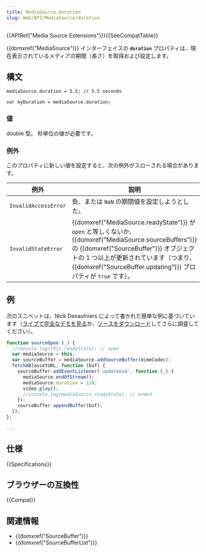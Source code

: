```yaml
---
title: MediaSource.duration
slug: Web/API/MediaSource/duration
---
```


{{APIRef("Media Source Extensions")}}{{SeeCompatTable}}

{{domxref("MediaSource")}} インターフェイスの **`duration`** プロパティは、現在表示されているメディアの期間（長さ）を取得および設定します。

## 構文

```
mediaSource.duration = 5.5; // 5.5 seconds

var myDuration = mediaSource.duration;
```

### 値

double 型。 秒単位の値が必要です。

### 例外

このプロパティに新しい値を設定すると、次の例外がスローされる場合があります。

| 例外                 | 説明                                                                                                                                                                                                                                                         |
| -------------------- | ------------------------------------------------------------------------------------------------------------------------------------------------------------------------------------------------------------------------------------------------------------ |
| `InvalidAccessError` | 負、または `NaN` の期間値を設定しようとした。                                                                                                                                                                                                                |
| `InvalidStateError`  | {{domxref("MediaSource.readyState")}} が `open` と等しくないか、{{domxref("MediaSource.sourceBuffers")}} の {{domxref("SourceBuffer")}} オブジェクトの 1 つ以上が更新されています（つまり、{{domxref("SourceBuffer.updating")}} プロパティが `true` です）。 |

## 例

次のスニペットは、Nick Desaulniers によって書かれた簡単な例に基づいています（[ライブで完全なデモを見る](http://nickdesaulniers.github.io/netfix/demo/bufferAll.html)か、[ソースをダウンロード](https://github.com/nickdesaulniers/netfix/blob/gh-pages/demo/bufferAll.html)してさらに調査してください）。

```js
function sourceOpen (_) {
  //console.log(this.readyState); // open
  var mediaSource = this;
  var sourceBuffer = mediaSource.addSourceBuffer(mimeCodec);
  fetchAB(assetURL, function (buf) {
    sourceBuffer.addEventListener('updateend', function (_) {
      mediaSource.endOfStream();
      mediaSource.duration = 120;
      video.play();
      //console.log(mediaSource.readyState); // ended
    });
    sourceBuffer.appendBuffer(buf);
  });
};

...
```

## 仕様

{{Specifications}}

## ブラウザーの互換性

{{Compat}}

## 関連情報

- {{domxref("SourceBuffer")}}
- {{domxref("SourceBufferList")}}
